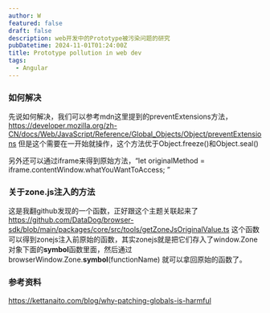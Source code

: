 ```yaml
---
author: W
featured: false
draft: false
description: web开发中的Prototype被污染问题的研究
pubDatetime: 2024-11-01T01:24:00Z
title: Prototype pollution in web dev
tags:
  - Angular
---
```


### 如何解决

先说如何解决，我们可以参考mdn这里提到的preventExtensions方法，https://developer.mozilla.org/zh-CN/docs/Web/JavaScript/Reference/Global_Objects/Object/preventExtensions 但是这个需要在一开始就操作，这个方法优于Object.freeze()和Object.seal()

另外还可以通过iframe来得到原始方法，“let originalMethod = iframe.contentWindow.whatYouWantToAccess; ”

### 关于zone.js注入的方法

这是我翻github发现的一个函数，正好跟这个主题关联起来了 https://github.com/DataDog/browser-sdk/blob/main/packages/core/src/tools/getZoneJsOriginalValue.ts 这个函数可以得到zonejs注入前原始的函数，其实zonejs就是把它们存入了window.Zone对象下面的**symbol**函数里面，然后通过browserWindow.Zone.**symbol**(functionName) 就可以拿回原始的函数了。

### 参考资料

https://kettanaito.com/blog/why-patching-globals-is-harmful

